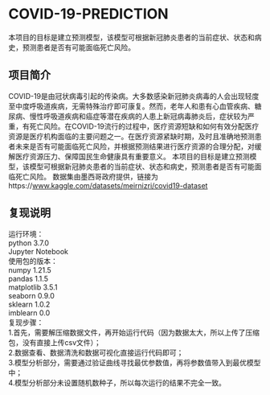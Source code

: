 # COVID-19-PREDICTION
本项目的目标是建立预测模型，该模型可根据新冠肺炎患者的当前症状、状态和病史，预测患者是否有可能面临死亡风险。
## 项目简介
COVID-19是由冠状病毒引起的传染病。大多数感染新冠肺炎病毒的人会出现轻度至中度呼吸道疾病，无需特殊治疗即可康复。然而，老年人和患有心血管疾病、糖尿病、慢性呼吸道疾病和癌症等潜在疾病的人患上新冠病毒肺炎后，症状较为严重，有死亡风险。在COVID-19流行的过程中，医疗资源短缺和如何有效分配医疗资源是医疗机构面临的主要问题之一。在医疗资源紧缺时期，及时且准确地预测患者未来是否有可能面临死亡风险，并根据预测结果进行医疗资源的合理分配，对缓解医疗资源压力、保障国民生命健康具有重要意义。
本项目的目标是建立预测模型，该模型可根据新冠肺炎患者的当前症状、状态和病史，预测患者是否有可能面临死亡风险。
数据集由墨西哥政府提供，链接为https://www.kaggle.com/datasets/meirnizri/covid19-dataset
## 复现说明
运行环境：  
python 3.7.0  
Jupyter Notebook  
使用包的版本：  
numpy 1.21.5  
pandas 1.1.5  
matplotlib 3.5.1  
seaborn 0.9.0  
sklearn 1.0.2  
imblearn 0.0  
复现步骤：  
1.首先，需要解压缩数据文件，再开始运行代码（因为数据太大，所以上传了压缩包，没有直接上传csv文件）；  
2.数据查看、数据清洗和数据可视化直接运行代码即可；  
3.模型分析部分，需要通过验证曲线寻找最优参数值，再将参数值带入到最优模型中；  
4.模型分析部分未设置随机数种子，所以每次运行的结果不完全一致。
